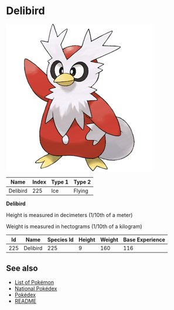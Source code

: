 # Delibird


![Delibird](images/225.png)

| **Name** | **Index** | **Type 1** | **Type 2** |
|----|----|----|----|
| Delibird | 225 | Ice | Flying  |

**Delibird** 


Height is measured in decimeters (1/10th of a meter)

Weight is measured in hectograms (1/10th of a kilogram)

| **Id** | **Name** | **Species Id** | **Height** | **Weight** | **Base Experience** |
|--------|----------|----------------|------------|------------|---------------------|
| 225 | Delibird | 225 | 9 | 160 | 116 |


## See also

- [List of Pokémon](../pokemon.md)
- [National Pokédex](../national_pokedex.md)
- [Pokédex](../pokedex.md)
- [README](../README.md)
